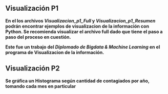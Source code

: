 ## Visualización P1 
**En el los archivos _Visualizacion_p1_Full_ y _Visualizacion_p1_Resumen_ podrán encontrar ejemplos de visualizacion de la información con Python.
Se recomienda visualizar el archivo full dado que tiene el paso a paso del proceso en cuestión.**

**Este fue un trabajo del *Diplomado de Bigdata & Machine Learning* en el programa de Visualizacion de la información.**

## Visualización P2
**Se gráfica un Histograma según cantidad de contagiados por año, tomando cada mes en particular**
